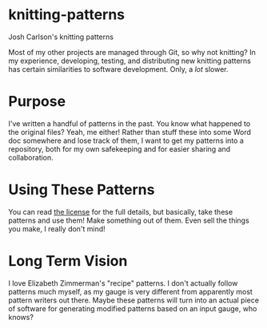 # knitting-patterns
Josh Carlson's knitting patterns

Most of my other projects are managed through Git, so why not knitting? In my experience, developing, testing, and distributing new knitting patterns has certain similarities to software development. Only, a *lot* slower.

# Purpose

I've written a handful of patterns in the past. You know what happened to the original files? Yeah, me either!
Rather than stuff these into some Word doc somewhere and lose track of them, I want to get my patterns into a repository, both for my own safekeeping and for easier sharing and collaboration.

# Using These Patterns

You can read [the license](./LICENSE) for the full details, but basically, take these patterns and use them! Make something out of them. Even sell the things you make, I really don't mind!

# Long Term Vision

I love Elizabeth Zimmerman's "recipe" patterns. I don't actually follow patterns much myself, as my gauge is very different from apparently most pattern writers out there. Maybe these patterns will turn into an actual piece of software for generating modified patterns based on an input gauge, who knows?
